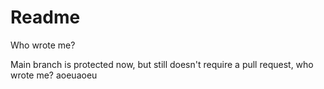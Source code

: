 # Readme

Who wrote me?

Main branch is protected now, but still doesn't require a pull request, who wrote me?
aoeuaoeu
